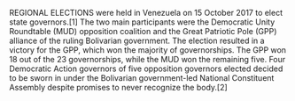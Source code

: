 REGIONAL ELECTIONS were held in Venezuela on 15 October 2017 to elect state governors.[1] The two main participants were the Democratic Unity Roundtable (MUD) opposition coalition and the Great Patriotic Pole (GPP) alliance of the ruling Bolivarian government. The election resulted in a victory for the GPP, which won the majority of governorships. The GPP won 18 out of the 23 governorships, while the MUD won the remaining five. Four Democratic Action governors of five opposition governors elected decided to be sworn in under the Bolivarian government-led National Constituent Assembly despite promises to never recognize the body.[2]

